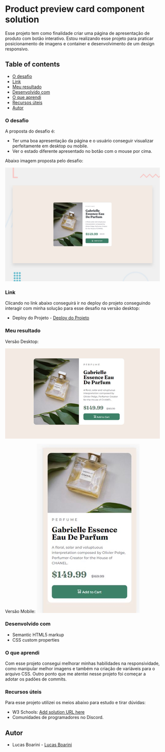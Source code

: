 # Product preview card component solution

Esse projeto tem como finalidade criar uma página de apresentação de produto com botão interativo. Estou realizando esse projeto para praticar posicionamento de imagens e container e desenvolvimento de um design responsivo.

## Table of contents

- [O desafio](#o-desafio)
- [Link](#link)
- [Meu resultado](#meu-resultado)
- [Desenvolvido com](#desenvolvido-com)
- [O que aprendi](#o-que-aprendi)
- [Recursos úteis](#recursos-uteis)
- [Autor](#autor)

### O desafio

A proposta do desafio é: 

- Ter uma boa apresentação da página e o usuário conseguir visualizar perfeitamente em desktop ou mobile.
- Ver o estado diferente apresentado no botão com o mouse por cima.

Abaixo imagem proposta pelo desafio:

![screenshot](./design/desktop-preview.jpg)

### Link

Clicando no link abaixo conseguirá ir no deploy do projeto conseguindo interagir com minha solução para esse desafio na versão desktop:

- Deploy do Projeto - [Deploy do Projeto](https://product-preview-card-component-main-2mw033xdh-boarinilucas.vercel.app)

### Meu resultado

Versão Desktop:

![screenshot-meu-resultado-desktop](./design/meu-resultado-desktop.jpg)


Versão Mobile:
![screenshot-meu-resultado-mobile](./design/meu-resultado-mobile.jpg)


### Desenvolvido com

- Semantic HTML5 markup
- CSS custom properties

### O que aprendi

Com esse projeto consegui melhorar minhas habilidades na responsividade, como manipular melhor imagens e também na criação de variáveis para o arquivo CSS. Outro ponto que me atentei nesse projeto foi começar a adotar os padões de commits.

### Recursos úteis

Para esse projeto utilizei os meios abaixo para estudo e tirar dúvidas:

- W3 Schools: [Add solution URL here](https://www.w3schools.com/)
- Comunidades de programadores no Discord.

## Autor

- Lucas Boarini - [Lucas Boarini](https://github.com/BoariniLucas)